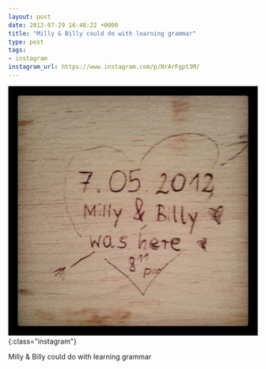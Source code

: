 ```yaml
---
layout: post
date: 2012-07-29 16:48:22 +0000
title: "Milly & Billy could do with learning grammar"
type: post
tags:
- instagram
instagram_url: https://www.instagram.com/p/NrArFgpt3M/
---
```


![Instagram - NrArFgpt3M](/assets/NrArFgpt3M.jpg){:class="instagram"}

Milly & Billy could do with learning grammar
